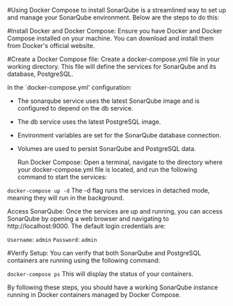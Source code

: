 #Using Docker Compose to install SonarQube is a streamlined way to set up and manage your SonarQube environment. Below are the steps to do this:

#Install Docker and Docker Compose:
Ensure you have Docker and Docker Compose installed on your machine. You can download and install them from Docker's official website.

#Create a Docker Compose file:
Create a docker-compose.yml file in your working directory. This file will define the services for SonarQube and its database, PostgreSQL.

In the `docker-compose.yml' configuration:

- The sonarqube service uses the latest SonarQube image and is configured to depend on the db service.
- The db service uses the latest PostgreSQL image.
- Environment variables are set for the SonarQube database connection.
- Volumes are used to persist SonarQube and PostgreSQL data.

  Run Docker Compose:
Open a terminal, navigate to the directory where your docker-compose.yml file is located, and run the following command to start the services:

`docker-compose up -d`
The -d flag runs the services in detached mode, meaning they will run in the background.

Access SonarQube:
Once the services are up and running, you can access SonarQube by opening a web browser and navigating to http://localhost:9000. The default login credentials are:

`Username`: `admin`
`Password`: `admin`

#Verify Setup:
You can verify that both SonarQube and PostgreSQL containers are running using the following command:

`docker-compose ps`
This will display the status of your containers.

By following these steps, you should have a working SonarQube instance running in Docker containers managed by Docker Compose.

